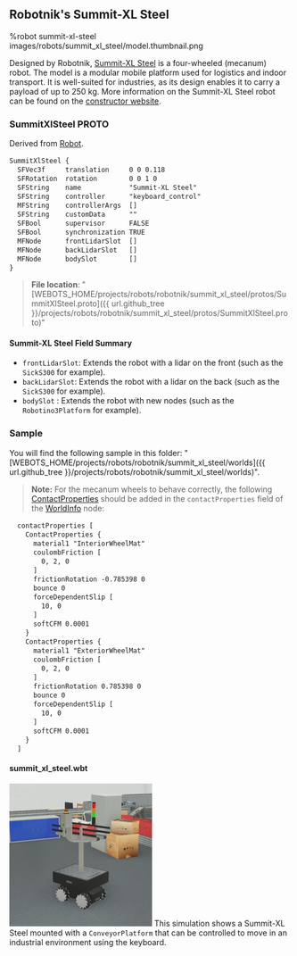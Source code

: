## Robotnik's Summit-XL Steel

%robot summit-xl-steel images/robots/summit_xl_steel/model.thumbnail.png

Designed by Robotnik, [Summit-XL Steel](summit-xl-steel.md) is a four-wheeled (mecanum) robot.
The model is a modular mobile platform used for logistics and indoor transport. It is well-suited for industries, as its design enables it to carry a payload of up to 250 kg.
More information on the Summit-XL Steel robot can be found on the [constructor website](https://robotnik.eu/products/mobile-robots/summit-xl-steel-en/).

### SummitXlSteel PROTO

Derived from [Robot](../reference/robot.md).

```
SummitXlSteel {
  SFVec3f     translation     0 0 0.118
  SFRotation  rotation        0 0 1 0
  SFString    name            "Summit-XL Steel"
  SFString    controller      "keyboard_control"
  MFString    controllerArgs  []
  SFString    customData      ""
  SFBool      supervisor      FALSE
  SFBool      synchronization TRUE
  MFNode      frontLidarSlot  []
  MFNode      backLidarSlot   []
  MFNode      bodySlot        []
}
```

> **File location**: "[WEBOTS\_HOME/projects/robots/robotnik/summit\_xl\_steel/protos/SummitXlSteel.proto]({{ url.github_tree }}/projects/robots/robotnik/summit_xl_steel/protos/SummitXlSteel.proto)"

#### Summit-XL Steel Field Summary

- `frontLidarSlot`: Extends the robot with a lidar on the front (such as the `SickS300` for example).
- `backLidarSlot`: Extends the robot with a lidar on the back (such as the `SickS300` for example).
- `bodySlot` : Extends the robot with new nodes (such as the `Robotino3Platform` for example).


### Sample

You will find the following sample in this folder: "[WEBOTS\_HOME/projects/robots/robotnik/summit\_xl\_steel/worlds]({{ url.github_tree }}/projects/robots/robotnik/summit_xl_steel/worlds)".

> **Note:** For the mecanum wheels to behave correctly, the following [ContactProperties](../reference/contactproperties.md) should be added in the `contactProperties` field of the [WorldInfo](../reference/worldinfo.md) node:
```
  contactProperties [
    ContactProperties {
      material1 "InteriorWheelMat"
      coulombFriction [
        0, 2, 0
      ]
      frictionRotation -0.785398 0
      bounce 0
      forceDependentSlip [
        10, 0
      ]
      softCFM 0.0001
    }
    ContactProperties {
      material1 "ExteriorWheelMat"
      coulombFriction [
        0, 2, 0
      ]
      frictionRotation 0.785398 0
      bounce 0
      forceDependentSlip [
        10, 0
      ]
      softCFM 0.0001
    }
  ]
```

#### summit\_xl\_steel.wbt

![summit_xl_steel.wbt.png](images/robots/summit_xl_steel/summit_xl_steel.wbt.thumbnail.jpg) This simulation shows a Summit-XL Steel mounted with a `ConveyorPlatform` that can be controlled to move in an industrial environment using the keyboard.
